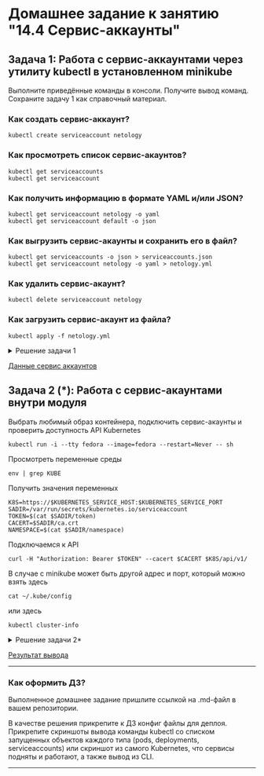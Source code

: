 # Домашнее задание к занятию "14.4 Сервис-аккаунты"

## Задача 1: Работа с сервис-аккаунтами через утилиту kubectl в установленном minikube

Выполните приведённые команды в консоли. Получите вывод команд. Сохраните
задачу 1 как справочный материал.

### Как создать сервис-аккаунт?

```
kubectl create serviceaccount netology
```

### Как просмотреть список сервис-акаунтов?

```
kubectl get serviceaccounts
kubectl get serviceaccount
```

### Как получить информацию в формате YAML и/или JSON?

```
kubectl get serviceaccount netology -o yaml
kubectl get serviceaccount default -o json
```

### Как выгрузить сервис-акаунты и сохранить его в файл?

```
kubectl get serviceaccounts -o json > serviceaccounts.json
kubectl get serviceaccount netology -o yaml > netology.yml
```

### Как удалить сервис-акаунт?

```
kubectl delete serviceaccount netology
```

### Как загрузить сервис-акаунт из файла?

```
kubectl apply -f netology.yml
```

<details>
    <summary>Решение задачи 1</summary>

```
iva@c9v:~ $ kubectl create serviceaccount netology
serviceaccount/netology created
iva@c9v:~ $ kubectl get serviceaccounts
NAME       SECRETS   AGE
default    0         3d16h
netology   0         12s
iva@c9v:~ $ kubectl get serviceaccount
NAME       SECRETS   AGE
default    0         3d16h
netology   0         17s
iva@c9v:~ $ kubectl get serviceaccount netology -o yaml
apiVersion: v1
kind: ServiceAccount
metadata:
  creationTimestamp: "2022-12-10T13:47:13Z"
  name: netology
  namespace: default
  resourceVersion: "30366"
  uid: 612235ee-9ec8-436b-9f87-93e45a78e614
iva@c9v:~ $ kubectl get serviceaccount default -o json
{
    "apiVersion": "v1",
    "kind": "ServiceAccount",
    "metadata": {
        "creationTimestamp": "2022-12-06T20:48:43Z",
        "name": "default",
        "namespace": "default",
        "resourceVersion": "338",
        "uid": "a615f19f-7ed8-495a-8dca-be6137d1db0a"
    }
}

iva@c9v:~ $ cd Documents/14/out14
iva@c9v:~/Documents/14/out14 $ kubectl get serviceaccounts -o json > serviceaccounts.json
iva@c9v:~/Documents/14/out14 $ cat serviceaccounts.json 
{
    "apiVersion": "v1",
    "items": [
        {
            "apiVersion": "v1",
            "kind": "ServiceAccount",
            "metadata": {
                "creationTimestamp": "2022-12-06T20:48:43Z",
                "name": "default",
                "namespace": "default",
                "resourceVersion": "338",
                "uid": "a615f19f-7ed8-495a-8dca-be6137d1db0a"
            }
        },
        {
            "apiVersion": "v1",
            "kind": "ServiceAccount",
            "metadata": {
                "creationTimestamp": "2022-12-10T13:47:13Z",
                "name": "netology",
                "namespace": "default",
                "resourceVersion": "30366",
                "uid": "612235ee-9ec8-436b-9f87-93e45a78e614"
            }
        }
    ],
    "kind": "List",
    "metadata": {
        "resourceVersion": ""
    }
}
iva@c9v:~/Documents/14/out14 $ kubectl get serviceaccount netology -o yaml > netology.yml
iva@c9v:~/Documents/14/out14 $ cat netology.yml 
apiVersion: v1
kind: ServiceAccount
metadata:
  creationTimestamp: "2022-12-10T13:47:13Z"
  name: netology
  namespace: default
  resourceVersion: "30366"
  uid: 612235ee-9ec8-436b-9f87-93e45a78e614

iva@c9v:~/Documents/14/out14 $ kubectl delete serviceaccount netology
serviceaccount "netology" deleted
iva@c9v:~/Documents/14/out14 $ kubectl apply -f netology.yml
serviceaccount/netology created
iva@c9v:~/Documents/14/out14 $ kubectl get serviceaccounts
NAME       SECRETS   AGE
default    0         3d17h
netology   0         14s


```
</details>


[Данные сервис аккаунтов](./14.4/out/)

## Задача 2 (*): Работа с сервис-акаунтами внутри модуля

Выбрать любимый образ контейнера, подключить сервис-акаунты и проверить
доступность API Kubernetes

```
kubectl run -i --tty fedora --image=fedora --restart=Never -- sh
```

Просмотреть переменные среды

```
env | grep KUBE
```

Получить значения переменных

```
K8S=https://$KUBERNETES_SERVICE_HOST:$KUBERNETES_SERVICE_PORT
SADIR=/var/run/secrets/kubernetes.io/serviceaccount
TOKEN=$(cat $SADIR/token)
CACERT=$SADIR/ca.crt
NAMESPACE=$(cat $SADIR/namespace)
```

Подключаемся к API

```
curl -H "Authorization: Bearer $TOKEN" --cacert $CACERT $K8S/api/v1/
```

В случае с minikube может быть другой адрес и порт, который можно взять здесь

```
cat ~/.kube/config
```

или здесь

```
kubectl cluster-info
```


<details>
    <summary>Решение задачи 2*</summary>


```
iva@c9v:~/Documents/14/clokub-homeworks  (HW-14.4)$ kubectl run -i --tty fedora --image=fedora --restart=Never -- sh
If you don't see a command prompt, try pressing enter.
sh-5.1# env | grep KUBE
KUBERNETES_SERVICE_PORT_HTTPS=443
KUBERNETES_SERVICE_PORT=443
KUBERNETES_PORT_443_TCP=tcp://10.233.0.1:443
KUBERNETES_PORT_443_TCP_PROTO=tcp
KUBERNETES_PORT_443_TCP_ADDR=10.233.0.1
KUBERNETES_SERVICE_HOST=10.233.0.1
KUBERNETES_PORT=tcp://10.233.0.1:443
KUBERNETES_PORT_443_TCP_PORT=443
sh-5.1# env | grep K8S 
sh-5.1# env           
KUBERNETES_SERVICE_PORT_HTTPS=443
KUBERNETES_SERVICE_PORT=443
HOSTNAME=fedora
DISTTAG=f37container
PWD=/
FBR=f37
HOME=/root
KUBERNETES_PORT_443_TCP=tcp://10.233.0.1:443
FGC=f37
TERM=xterm
SHLVL=1
KUBERNETES_PORT_443_TCP_PROTO=tcp
KUBERNETES_PORT_443_TCP_ADDR=10.233.0.1
KUBERNETES_SERVICE_HOST=10.233.0.1
KUBERNETES_PORT=tcp://10.233.0.1:443
KUBERNETES_PORT_443_TCP_PORT=443
PATH=/usr/local/sbin:/usr/local/bin:/usr/sbin:/usr/bin:/sbin:/bin
_=/usr/bin/env
sh-5.1# export K8S=https://$KUBERNETES_SERVICE_HOST:$KUBERNETES_SERVICE_PORT
sh-5.1# export SADIR=/var/run/secrets/kubernetes.io/serviceaccount
sh-5.1# export TOKEN=$(cat $SADIR/token)
sh-5.1# export CACERT=$SADIR/ca.crt
sh-5.1# export NAMESPACE=$(cat $SADIR/namespace)
sh-5.1# curl -H "Authorization: Bearer $TOKEN" --cacert $CACERT $K8S/api/v1/

```
</details>


[Результат вывода](./14.4/part2/responce.json)

---

### Как оформить ДЗ?

Выполненное домашнее задание пришлите ссылкой на .md-файл в вашем репозитории.

В качестве решения прикрепите к ДЗ конфиг файлы для деплоя. Прикрепите скриншоты вывода команды kubectl со списком запущенных объектов каждого типа (pods, deployments, serviceaccounts) или скриншот из самого Kubernetes, что сервисы подняты и работают, а также вывод из CLI.

---
